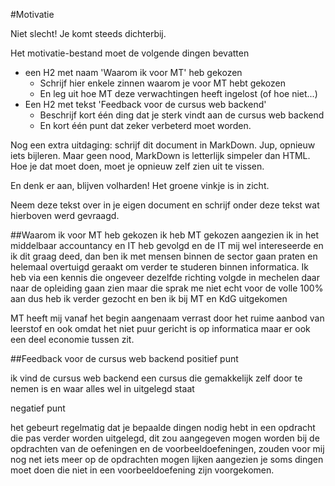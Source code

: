#Motivatie

Niet slecht! Je komt steeds dichterbij.

Het motivatie-bestand moet de volgende dingen bevatten
- een H2 met naam 'Waarom ik voor MT' heb gekozen
  - Schrijf hier enkele zinnen waarom je voor MT hebt gekozen
  - En leg uit hoe MT deze verwachtingen heeft ingelost (of hoe niet...)
- Een H2 met tekst 'Feedback voor de cursus web backend'
  - Beschrijf kort één ding dat je sterk vindt aan de cursus web backend 
  - En kort één punt dat zeker verbeterd moet worden. 

Nog een extra uitdaging: schrijf dit document in MarkDown. Jup, opnieuw iets bijleren. Maar geen nood, MarkDown is letterlijk simpeler dan HTML. Hoe je dat moet doen, moet je opnieuw zelf zien uit te vissen.

En denk er aan, blijven volharden! Het groene vinkje is in zicht.

Neem deze tekst over in je eigen document en schrijf onder deze tekst wat hierboven werd gevraagd.

##Waarom ik voor MT heb gekozen
ik heb MT gekozen aangezien ik in het middelbaar accountancy en IT heb gevolgd en de IT mij wel intereseerde en ik dit graag deed, dan ben ik met mensen binnen de sector gaan praten en helemaal overtuigd geraakt om verder te studeren binnen informatica. Ik heb via een kennis die ongeveer dezelfde richting volgde in mechelen daar naar de opleiding gaan zien maar die sprak me niet echt voor de volle 100% aan dus heb ik verder gezocht en ben ik bij MT en KdG uitgekomen

MT heeft mij vanaf het begin aangenaam verrast door het ruime aanbod van leerstof en ook omdat het niet puur gericht is op informatica maar er ook een deel economie tussen zit.

##Feedback voor de cursus web backend
positief punt

ik vind de cursus web backend een cursus die gemakkelijk zelf door te nemen is en waar alles wel in uitgelegd staat

negatief punt

het gebeurt regelmatig dat je bepaalde dingen nodig hebt in een opdracht die pas verder worden uitgelegd, dit zou aangegeven mogen worden bij de opdrachten van de oefeningen en de voorbeeldoefeningen, zouden voor mij nog net iets meer op de opdrachten mogen lijken aangezien je soms dingen moet doen die niet in een voorbeeldoefening zijn voorgekomen.

